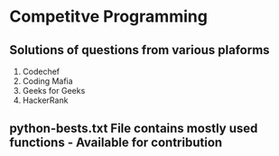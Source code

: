 # Competitve Programming

## Solutions of questions from various plaforms

1. Codechef
2. Coding Mafia
3. Geeks for Geeks
4. HackerRank

## python-bests.txt File contains mostly used functions - Available for contribution